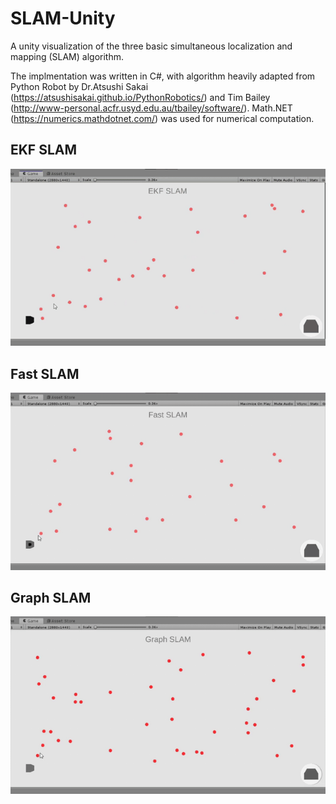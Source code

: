 # SLAM-Unity
A unity visualization of the three basic simultaneous localization and mapping (SLAM) algorithm.

The implmentation was written in C#, with algorithm heavily adapted from Python Robot by 
Dr.Atsushi Sakai (https://atsushisakai.github.io/PythonRobotics/) and 
Tim Bailey (http://www-personal.acfr.usyd.edu.au/tbailey/software/). Math.NET (https://numerics.mathdotnet.com/) was used for numerical computation.

## EKF SLAM
![EFK](GIF/EKFSLAM.gif)
## Fast SLAM
![FAST](GIF/FASTSLAM.gif)
## Graph SLAM
![GRAPH](GIF/GRAPHSLAM.gif)
